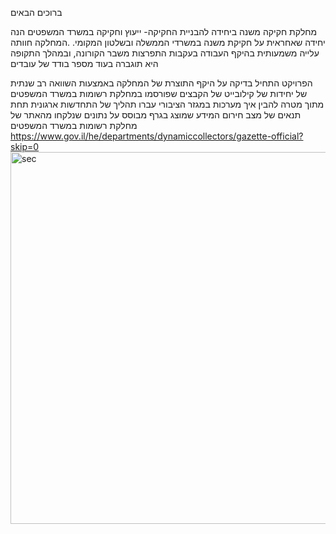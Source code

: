  ברוכים הבאים

מחלקת חקיקה משנה ביחידה להבניית החקיקה- ייעוץ וחקיקה במשרד המשפטים הנה יחידה שאחראית על חקיקת משנה במשרדי הממשלה ובשלטון המקומי.
.המחלקה חוותה עלייה משמעותית בהיקף העבודה בעקבות התפרצות משבר הקורונה, ובמהלך התקופה היא תוגברה בעוד מספר בודד של עובדים

הפרויקט התחיל בדיקה על היקף התוצרת של המחלקה באמצעות השוואה רב שנתית של יחידות של קילובייט של הקבצים שפורסמו במחלקת רשומות במשרד המשפטים מתוך מטרה להבין איך מערכות במגזר הציבורי עברו תהליך של התחדשות ארגונית תחת תנאים של מצב חירום 
המידע שמוצג בגרף מבוסס על נתונים שנלקחו מהאתר של מחלקת רשומות במשרד המשפטים
https://www.gov.il/he/departments/dynamiccollectors/gazette-official?skip=0
<img width="595" alt="sec" src="https://user-images.githubusercontent.com/72964986/115528097-65b5ab00-a29a-11eb-8721-b8b14a615c73.png">



